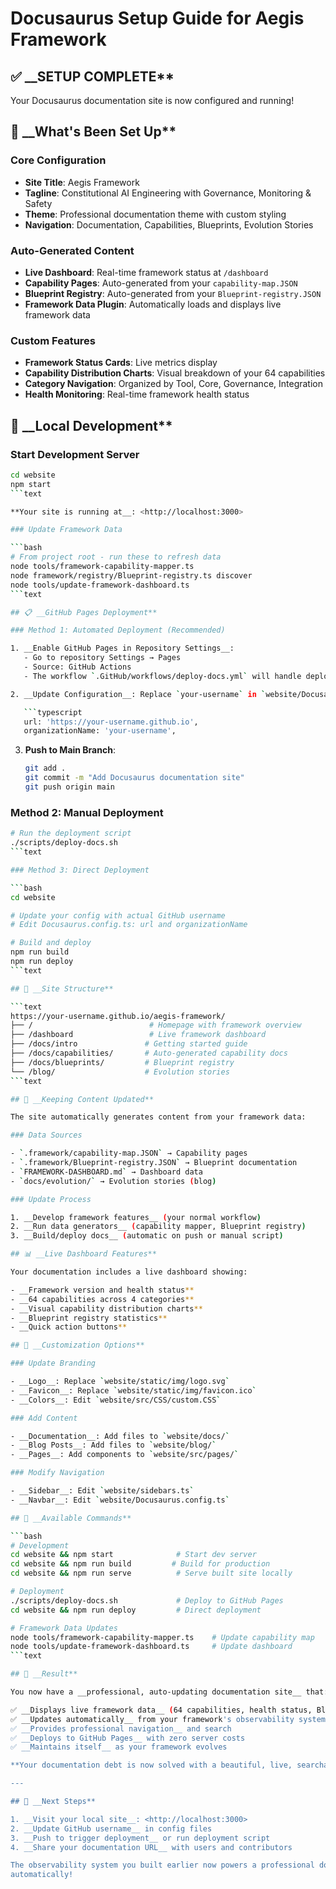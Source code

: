 <!--
# Docusaurus Setup Guide for Aegis Framework

@aegisFrameworkVersion: 2.5.0
@intent: Docusaurus setup guide for AI Agent Development Governance documentation site
@context: Documentation site setup and configuration
@mode: strict
-->

# Docusaurus Setup Guide for Aegis Framework

## ✅ __SETUP COMPLETE**

Your Docusaurus documentation site is now configured and running!

## 🔧 __What's Been Set Up**

### Core Configuration

- __Site Title__: Aegis Framework
- __Tagline__: Constitutional AI Engineering with Governance, Monitoring & Safety
- __Theme__: Professional documentation theme with custom styling
- __Navigation__: Documentation, Capabilities, Blueprints, Evolution Stories

### Auto-Generated Content

- __Live Dashboard__: Real-time framework status at `/dashboard`
- __Capability Pages__: Auto-generated from your `capability-map.JSON`
- __Blueprint Registry__: Auto-generated from your `Blueprint-registry.JSON`
- __Framework Data Plugin__: Automatically loads and displays live framework data

### Custom Features

- __Framework Status Cards__: Live metrics display
- __Capability Distribution Charts__: Visual breakdown of your 64 capabilities
- __Category Navigation__: Organized by Tool, Core, Governance, Integration
- __Health Monitoring__: Real-time framework health status

## 🚀 __Local Development**

### Start Development Server

```bash
cd website
npm start
```text

**Your site is running at__: <http://localhost:3000>

### Update Framework Data

```bash
# From project root - run these to refresh data
node tools/framework-capability-mapper.ts
node framework/registry/Blueprint-registry.ts discover
node tools/update-framework-dashboard.ts
```text

## 📋 __GitHub Pages Deployment**

### Method 1: Automated Deployment (Recommended)

1. __Enable GitHub Pages in Repository Settings__:
   - Go to repository Settings → Pages
   - Source: GitHub Actions
   - The workflow `.GitHub/workflows/deploy-docs.yml` will handle deployment

2. __Update Configuration__: Replace `your-username` in `website/Docusaurus.config.ts`:

   ```typescript
   url: 'https://your-username.github.io',
   organizationName: 'your-username',
   ```

3. __Push to Main Branch__:

   ```bash
   git add .
   git commit -m "Add Docusaurus documentation site"
   git push origin main
   ```

### Method 2: Manual Deployment

```bash
# Run the deployment script
./scripts/deploy-docs.sh
```text

### Method 3: Direct Deployment

```bash
cd website

# Update your config with actual GitHub username
# Edit Docusaurus.config.ts: url and organizationName

# Build and deploy
npm run build
npm run deploy
```text

## 🎯 __Site Structure**

```text
https://your-username.github.io/aegis-framework/
├── /                          # Homepage with framework overview
├── /dashboard                 # Live framework dashboard
├── /docs/intro               # Getting started guide
├── /docs/capabilities/       # Auto-generated capability docs
├── /docs/blueprints/         # Blueprint registry
└── /blog/                    # Evolution stories
```text

## 🔄 __Keeping Content Updated**

The site automatically generates content from your framework data:

### Data Sources

- `.framework/capability-map.JSON` → Capability pages
- `.framework/Blueprint-registry.JSON` → Blueprint documentation
- `FRAMEWORK-DASHBOARD.md` → Dashboard data
- `docs/evolution/` → Evolution stories (blog)

### Update Process

1. __Develop framework features__ (your normal workflow)
2. __Run data generators__ (capability mapper, Blueprint registry)
3. __Build/deploy docs__ (automatic on push or manual script)

## 📊 __Live Dashboard Features**

Your documentation includes a live dashboard showing:

- __Framework version and health status**
- __64 capabilities across 4 categories**
- __Visual capability distribution charts**
- __Blueprint registry statistics**
- __Quick action buttons**

## 🎨 __Customization Options**

### Update Branding

- __Logo__: Replace `website/static/img/logo.svg`
- __Favicon__: Replace `website/static/img/favicon.ico`
- __Colors__: Edit `website/src/CSS/custom.CSS`

### Add Content

- __Documentation__: Add files to `website/docs/`
- __Blog Posts__: Add files to `website/blog/`
- __Pages__: Add components to `website/src/pages/`

### Modify Navigation

- __Sidebar__: Edit `website/sidebars.ts`
- __Navbar__: Edit `website/Docusaurus.config.ts`

## 🔧 __Available Commands**

```bash
# Development
cd website && npm start              # Start dev server
cd website && npm run build         # Build for production
cd website && npm run serve          # Serve built site locally

# Deployment
./scripts/deploy-docs.sh             # Deploy to GitHub Pages
cd website && npm run deploy         # Direct deployment

# Framework Data Updates
node tools/framework-capability-mapper.ts    # Update capability map
node tools/update-framework-dashboard.ts     # Update dashboard
```text

## 🎉 __Result**

You now have a __professional, auto-updating documentation site__ that:

✅ __Displays live framework data__ (64 capabilities, health status, Blueprints)  
✅ __Updates automatically__ from your framework's observability system  
✅ __Provides professional navigation__ and search  
✅ __Deploys to GitHub Pages__ with zero server costs  
✅ __Maintains itself__ as your framework evolves

**Your documentation debt is now solved with a beautiful, live, searchable site!__ 🚀📚✨

---

## 🔗 __Next Steps**

1. __Visit your local site__: <http://localhost:3000>
2. __Update GitHub username__ in config files
3. __Push to trigger deployment__ or run deployment script
4. __Share your documentation URL__ with users and contributors

The observability system you built earlier now powers a professional documentation site that explains your framework
automatically!
